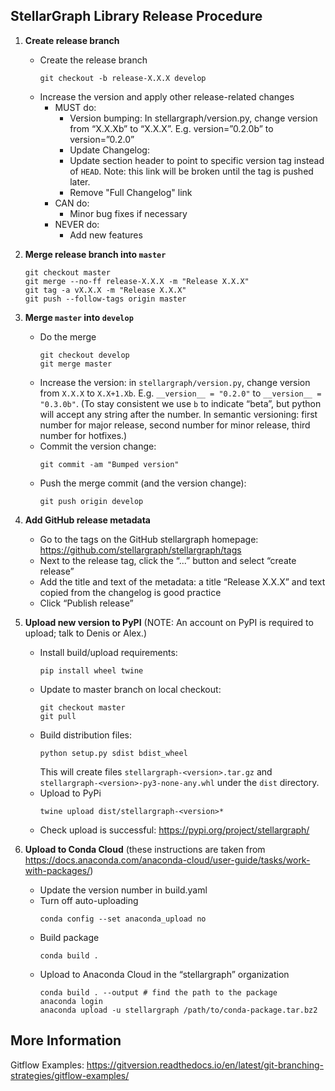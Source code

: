 ## StellarGraph Library Release Procedure

1. **Create release branch**

   - Create the release branch
     ```shell
     git checkout -b release-X.X.X develop
     ```
   - Increase the version and apply other release-related changes
     - MUST do:
       - Version bumping: In stellargraph/version.py, change version from “X.X.Xb” to “X.X.X”. E.g. version=”0.2.0b” to version=”0.2.0”
       - Update Changelog:
        - Update section header to point to specific version tag instead of `HEAD`. Note: this link will be broken until the tag is pushed later.
        - Remove "Full Changelog" link
     - CAN do:
       - Minor bug fixes if necessary
     - NEVER do:
       - Add new features

2. **Merge release branch into `master`**

   ```shell
   git checkout master
   git merge --no-ff release-X.X.X -m "Release X.X.X"
   git tag -a vX.X.X -m "Release X.X.X"
   git push --follow-tags origin master
   ```

3. **Merge `master` into `develop`**

   - Do the merge
     ```shell
     git checkout develop
     git merge master
     ```
   - Increase the version: in `stellargraph/version.py`, change version from `X.X.X` to `X.X+1.Xb`. E.g. `__version__ = "0.2.0"` to `__version__ = "0.3.0b"`. (To stay consistent we use `b` to indicate “beta”, but python will accept any string after the number. In semantic versioning: first number for major release, second number for minor release, third number for hotfixes.)
   - Commit the version change:
     ```shell
     git commit -am "Bumped version"
     ```
   - Push the merge commit (and the version change):
     ```shell
     git push origin develop
     ```

4. **Add GitHub release metadata**

   - Go to the tags on the GitHub stellargraph homepage: https://github.com/stellargraph/stellargraph/tags
   - Next to the release tag, click the “...” button and select “create release”
   - Add the title and text of the metadata: a title “Release X.X.X” and text copied from the changelog is good practice
   - Click “Publish release”

5. **Upload new version to PyPI** (NOTE: An account on PyPI is required to upload; talk to Denis or Alex.)

   - Install build/upload requirements:
     ```shell
     pip install wheel twine
     ```
   - Update to master branch on local checkout:
     ```shell
     git checkout master
     git pull
     ```
   - Build distribution files:
     ```shell
     python setup.py sdist bdist_wheel
     ```
     This will create files `stellargraph-<version>.tar.gz` and `stellargraph-<version>-py3-none-any.whl` under the `dist` directory.
   - Upload to PyPi
     ```shell
     twine upload dist/stellargraph-<version>*
     ```
   - Check upload is successful: https://pypi.org/project/stellargraph/

6. **Upload to Conda Cloud** (these instructions are taken from https://docs.anaconda.com/anaconda-cloud/user-guide/tasks/work-with-packages/)
   - Update the version number in build.yaml
   - Turn off auto-uploading
     ```shell
     conda config --set anaconda_upload no
     ```
   - Build package
     ```shell
     conda build .
     ```
   - Upload to Anaconda Cloud in the “stellargraph” organization
     ```shell
     conda build . --output # find the path to the package
     anaconda login
     anaconda upload -u stellargraph /path/to/conda-package.tar.bz2
     ```

## More Information

Gitflow Examples:
https://gitversion.readthedocs.io/en/latest/git-branching-strategies/gitflow-examples/
